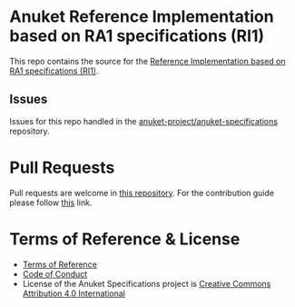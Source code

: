 # Anuket Reference Implementation based on RA1 specifications (RI1)

This repo contains the source for the
[Reference Implementation based on RA1 specifications (RI1)](https://cntt.readthedocs.io/projects/ri1/en/stable-orinoco/index.html).

## Issues

Issues for this repo handled in the
[anuket-project/anuket-specifications](https://github.com/anuket-project/anuket-specifications/issues) repository. 

# Pull Requests

Pull requests are welcome in [this repository](https://github.com/anuket-project/RI1/pulls). For the contribution guide
please follow [this](https://github.com/anuket-project/anuket-specifications/blob/master/CONTRIBUTING.rst) link.

# Terms of Reference & License

-  [Terms of Reference](https://github.com/anuket-project/anuket-specifications/blob/master/doc/GSMA_CNTT_Terms_of_Reference.pdf)
-  [Code of Conduct](https://github.com/anuket-project/anuket-specifications/blob/master/doc/CODE_OF_CONDUCT.rst)
-  License of the Anuket Specifications project is [Creative Commons Attribution 4.0 International](https://creativecommons.org/licenses/by/4.0/legalcode)


